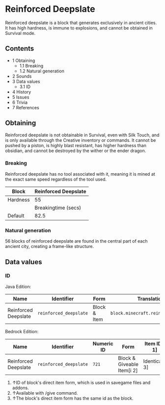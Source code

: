 # Reinforced Deepslate
Reinforced deepslate is a block that generates exclusively in ancient cities. It has high hardness, is immune to explosions, and cannot be obtained in Survival mode.

## Contents
- 1 Obtaining
	- 1.1 Breaking
	- 1.2 Natural generation
- 2 Sounds
- 3 Data values
	- 3.1 ID
- 4 History
- 5 Issues
- 6 Trivia
- 7 References

## Obtaining
Reinforced deepslate is not obtainable in Survival, even with Silk Touch, and is only available through the Creative inventory or commands. It cannot be pushed by a piston, is highly blast resistant, has higher hardness than obsidian, and cannot be destroyed by the wither or the ender dragon.

### Breaking
Reinforced deepslate has no tool associated with it, meaning it is mined at the exact same speed regardless of the tool used.

| Block    | Reinforced Deepslate |
|----------|----------------------|
| Hardness | 55                   |
|          | Breakingtime (secs)  |
| Default  | 82.5                 |

### Natural generation
56 blocks of reinforced deepslate are found in the central part of each ancient city, creating a frame-like structure.

## Data values
### ID
Java Edition:

| Name                 | Identifier             | Form         | Translation key                        |
|----------------------|------------------------|--------------|----------------------------------------|
| Reinforced Deepslate | `reinforced_deepslate` | Block & Item | `block.minecraft.reinforced_deepslate` |

Bedrock Edition:

| Name                 | Identifier             | Numeric ID | Form                       | Item ID[i 1]   | Translation key                  |
|----------------------|------------------------|------------|----------------------------|----------------|----------------------------------|
| Reinforced Deepslate | `reinforced_deepslate` | `721`      | Block & Giveable Item[i 2] | Identical[i 3] | `tile.reinforced_deepslate.name` |

1. ↑ID of block's direct item form, which is used in savegame files and addons.
2. ↑Available with /give command.
3. ↑The block's direct item form has the same id as the block.



